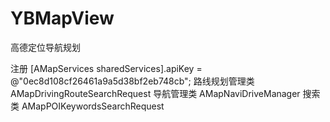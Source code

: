 # YBMapView
高德定位导航规划

注册
   [AMapServices sharedServices].apiKey = @"0ec8d108cf26461a9a5d38bf2eb748cb";
路线规划管理类 AMapDrivingRouteSearchRequest
导航管理类 AMapNaviDriveManager
搜索类 AMapPOIKeywordsSearchRequest
